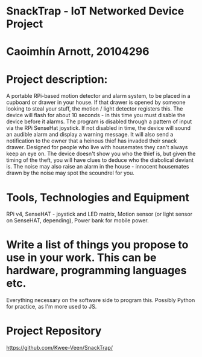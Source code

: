 # SnackTrap - IoT Networked Device Project
# Caoimhín Arnott, 20104296

# Project description:

A portable RPi-based motion detector and alarm system, to be placed in a cupboard or drawer in your house.
  If that drawer is opened by someone looking to steal your stuff, the motion / light detector registers this.
The device will flash for about 10 seconds - in this time you must disable the device before it alarms.
  The program is disabled through a pattern of input via the RPi SenseHat joystick.
If not disabled in time, the device will sound an audible alarm and display a warning message. 
  It will also send a notification to the owner that a heinous thief has invaded their snack drawer.
Designed for people who live with housemates they can't always keep an eye on.
  The device doesn't show you who the thief is, but given the timing of the theft, you will have clues to deduce who the diabolical deviant is. 
The noise may also raise an alarm in the house - innocent housemates drawn by the noise may spot the scoundrel for you.

# Tools, Technologies and Equipment

RPi v4, 
SenseHAT - joystick and LED matrix, 
Motion sensor (or light sensor on SenseHAT, depending), 
Power bank for mobile power.

# Write a list of things you propose to use in your work. This can be hardware, programming languages etc.

Everything necessary on the software side to program this. 
Possibly Python for practice, as I'm more used to JS.

# Project Repository

https://github.com/Kwee-Veen/SnackTrap/
